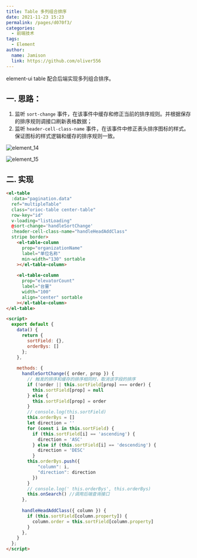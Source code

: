 ```yaml
---
title: Table 多列组合排序
date: 2021-11-23 15:23
permalink: /pages/d070f3/
categories:
  - 前端技术
tags:
  - Element
author:
  name: Jamison
  link: https://github.com/oliver556
---
```


element-ui table 配合后端实现多列组合排序。

## 一. 思路：

1. 监听 `sort-change` 事件，在该事件中缓存和修正当前的排序规则。并根据保存的排序规则调接口刷新表格数据；
2. 监听 `header-cell-class-name` 事件，在该事件中修正表头排序图标的样式。保证图标的样式逻辑和缓存的排序规则一致。

![element_14](https://fastly.jsdelivr.net/gh/oliver556/image-hosting@master/20220109/element_14.4dh6gupvode0.jpg)

![element_15](https://fastly.jsdelivr.net/gh/oliver556/image-hosting@master/20220109/element_15.trllhzn0v68.jpg)

## 二. 实现

```html
<el-table
  :data="pagination.data"
  ref="multipleTable"
  class="orioc-table center-table"
  row-key="id"
  v-loading="listLoading"
  @sort-change='handleSortChange'
  :header-cell-class-name="handleHeadAddClass"
  stripe border>
    <el-table-column
      prop="organizationName"
      label="单位名称"
      min-width="130" sortable
    ></el-table-column>
    
    <el-table-column
      prop="elevatorCount"
      label="台量"
      width="100"
      align="center" sortable
    ></el-table-column>
</el-table>
```

```html
<script>
  export default {
    data() {
      return {
        sortField: {},
        orderBys: []
      };
    },
    
    methods: {
      handleSortChange({ order, prop }) {
        // 触发的排序和缓存的排序相同时，取消该字段的排序
        if (!order || this.sortField[prop] === order) {
          this.sortField[prop] = null
        } else {
          this.sortField[prop] = order
        }
        // console.log(this.sortField)
        this.orderBys = []
        let direction = ''
        for (const i in this.sortField) {
          if (this.sortField[i] == 'ascending') {
            direction = 'ASC'
          } else if (this.sortField[i] == 'descending') {
            direction = 'DESC'
          }
        this.orderBys.push({
            "column": i,
            "direction": direction
          })
        }
        // console.log(' this.orderBys', this.orderBys)
        this.onSearch() //调用后端查询接口
      },
      
      handleHeadAddClass({ column }) {
        if (this.sortField[column.property]) {
          column.order = this.sortField[column.property]
        }
      },
    }
  };
</script>

```
